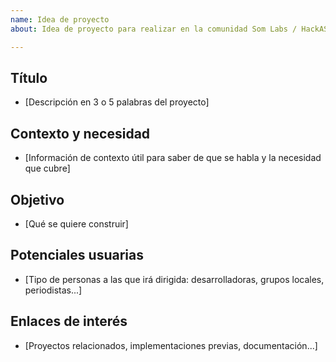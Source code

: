 ```yaml
---
name: Idea de proyecto
about: Idea de proyecto para realizar en la comunidad Som Labs / HackASom

---
```


## Título
*  [Descripción en 3 o 5 palabras del proyecto]

## Contexto y necesidad
* [Información de contexto útil para saber de que se habla y la necesidad que cubre]

## Objetivo
*  [Qué se quiere construir]

## Potenciales usuarias
*  [Tipo de personas a las que irá dirigida: desarrolladoras, grupos locales, periodistas...]

## Enlaces de interés
*  [Proyectos relacionados, implementaciones previas, documentación...]
